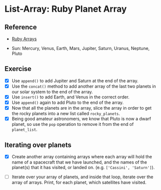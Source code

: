 # List-Array: Ruby Planet Array



## Reference

* [Ruby Arrays](http://ruby-doc.org/core-2.4.2/Array.html)
- Sun:  Mercury, Venus, Earth, Mars, Jupiter, Saturn, Uranus, Neptune, Pluto

## Exercise

- [X] Use `append()` to add Jupiter and Saturn at the end of the array.
- [X] Use the `concat()` method to add another array of the last two planets in our solar system to the end of the array.
- [X] Use `insert()` to add Earth, and Venus in the correct order.
- [X] Use `append()` again to add Pluto to the end of the array.
- [X] Now that all the planets are in the array, slice the array in order to get the rocky planets into a new list called `rocky_planets`.
- [X] Being good amateur astronomers, we know that Pluto is now a dwarf planet, so use the `pop` operation to remove it from the end of `planet_list`.

## Iterating over planets

- [X] Create another array containing arrays where each array will hold the name of a spacecraft that we have launched, and the names of the planet(s) that it has visited, or landed on. (e.g. `['Cassini', 'Saturn']`).

- [ ] Iterate over your array of planets, and inside that loop, iterate over the array of arrays. Print, for each planet, which satellites have visited.




